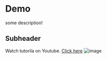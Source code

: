 # Demo 

some description!

## Subheader

Watch tutorila on Youtube. [Click here](https://www.youtube.com/watch?v=RGOj5yH7evk&t=1642s)
![image](https://github.com/Layan002/demo-repo/assets/107956591/0b512996-6623-44e0-a83f-23e28905a2da)


